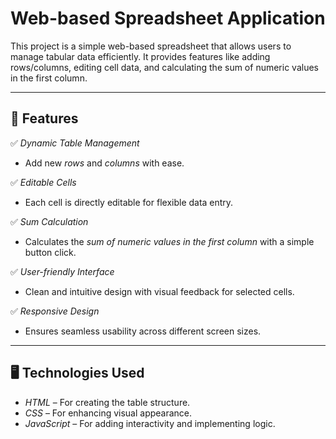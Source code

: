 # Web-based Spreadsheet Application

This project is a simple web-based spreadsheet that allows users to manage tabular data efficiently. It provides features like adding rows/columns, editing cell data, and calculating the sum of numeric values in the first column.

---

## 🚀 Features

✅ *Dynamic Table Management*  
- Add new *rows* and *columns* with ease.  

✅ *Editable Cells*  
- Each cell is directly editable for flexible data entry.  

✅ *Sum Calculation*  
- Calculates the *sum of numeric values in the first column* with a simple button click.  

✅ *User-friendly Interface*  
- Clean and intuitive design with visual feedback for selected cells.  

✅ *Responsive Design*  
- Ensures seamless usability across different screen sizes.  

---

## 🖥 Technologies Used

- *HTML* – For creating the table structure.  
- *CSS* – For enhancing visual appearance.  
- *JavaScript* – For adding interactivity and implementing logic.  

